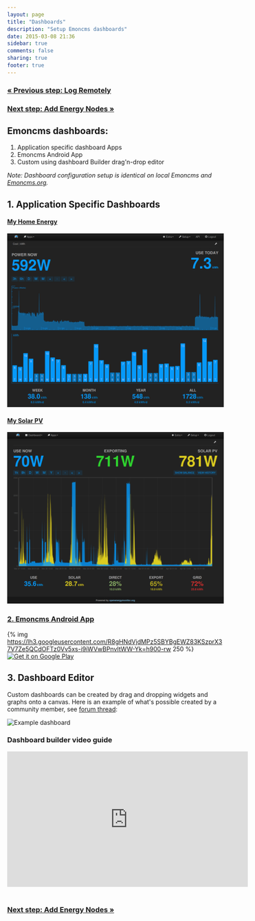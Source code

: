 ```yaml
---
layout: page
title: "Dashboards"
description: "Setup Emoncms dashboards"
date: 2015-03-08 21:36
sidebar: true
comments: false
sharing: true
footer: true
---
```


### [&laquo; Previous step: Log Remotely](/setup/remote/)

### [Next step: Add Energy Nodes &raquo;](/setup/emontx/)

## Emoncms dashboards:
1. Application specific dashboard Apps
2. Emoncms Android App
3. Custom using dashboard Builder drag'n-drop editor

*Note: Dashboard configuration setup is identical on local Emoncms and [Emoncms.org](http://emoncms.org).*


## 1. Application Specific Dashboards


#### [My Home Energy](/applicatins/home-energy)

![My home energy](/images/applications/home-energy/myelectric_webapp.png)


#### [My Solar PV](/applications/solar-pv)

![My solar PV](/images/applications/solar-pv//my-solarpv1.png)


### [2. Emoncms Android App](https://play.google.com/store/apps/details?id=org.emoncms.myapps)

{% img https://lh3.googleusercontent.com/R8gHNdVjdMPz5SBYBgEWZ83KSzprX37V7Ze5QCdOFTz0Vv5xs-i9iWVwBPnvItWW-Yk=h900-rw 250 %}
<a href="https://play.google.com/store/apps/details?id=org.emoncms.myapps&utm_source=global_co&utm_medium=prtnr&utm_content=Mar2515&utm_campaign=PartBadge&pcampaignid=MKT-Other-global-all-co-prtnr-py-PartBadge-Mar2515-1" rel="Get it on Google Play">![Get it on Google Play](http://steverichey.github.io/google-play-badge-svg/img/en_get.svg)</a>



## 3. Dashboard Editor

Custom dashboards can be created by drag and dropping widgets and graphs onto a canvas. Here is an example of what's possible created by a community member, see [forum thread](https://openenergymonitor.org/emon/node/11593):

![Example dashboard](https://openenergymonitor.org/emon/sites/default/files/Dashboards%20v7.0.JPG)

### Dashboard builder video guide

<div class='videoWrapper'>
<iframe width="560" height="315" src="https://www.youtube.com/embed/eqN9rc9VnqI" frameborder="0" allowfullscreen></iframe>
</div>

<br>

### [Next step: Add Energy Nodes &raquo;](/setup/emontx/)
